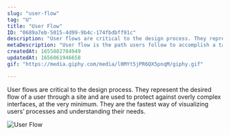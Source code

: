 ```yaml
---
slug: "user-flow"
tag: "U"
title: "User Flow"
ID: "0689a7eb-5015-4d99-9b4c-174fbdbff91c"
description: "User flows are critical to the design process. They represent the desired flow of a user through a site and are used to protect against overly complex interfaces, at the very minimum. They are the fastest way of visualizing users’ processes and understanding their needs."
metaDescription: "User flow is the path users follow to accomplish a task."
createdAt: 1655882784949
updatedAt: 1656061946658
gif: "https://media.giphy.com/media/l0MYt5jPR6QX5pnqM/giphy.gif"

---
```

User flows are critical to the design process. They represent the desired flow of a user through a site and are used to protect against overly complex interfaces, at the very minimum. They are the fastest way of visualizing users’ processes and understanding their needs.

![User Flow](https://media.giphy.com/media/l0MYt5jPR6QX5pnqM/giphy.gif)